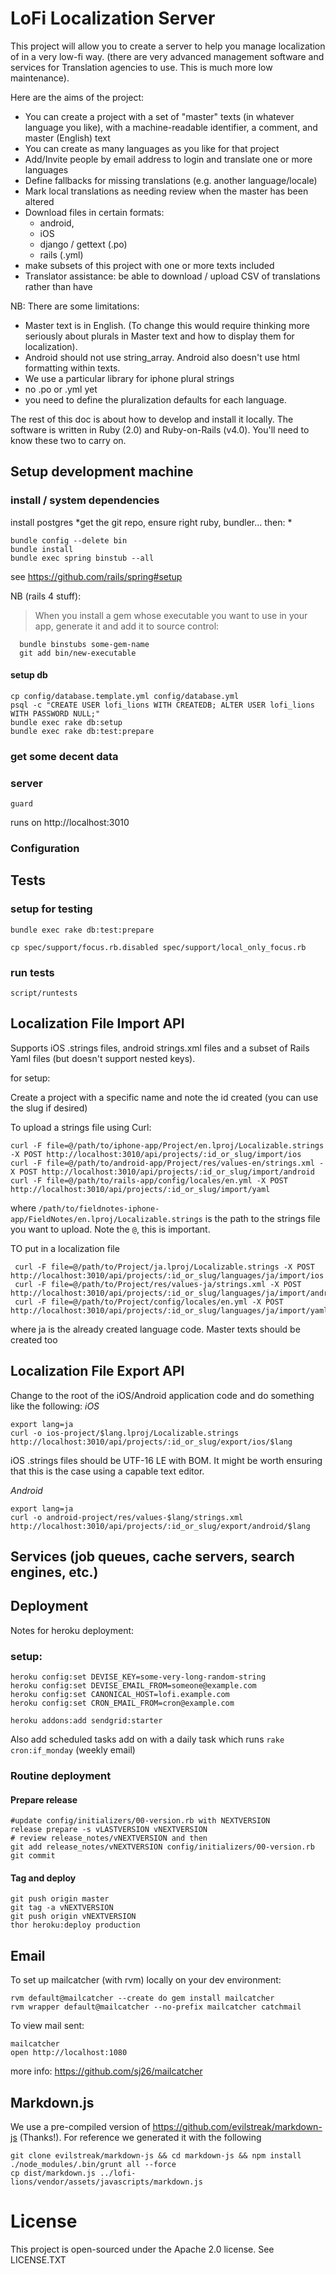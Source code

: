 # LoFi  Localization Server

This project will allow you to create a server to help you manage localization of in a very low-fi way. (there are very advanced management software and services for Translation agencies to use. This is much more low maintenance).

Here are the aims of the project:

* You can create a project with a set of "master" texts (in whatever language you like), with a machine-readable identifier, a comment, and master (English) text
* You can create as many languages as you like for that project
* Add/Invite people by email address to login and translate one or more languages
* Define fallbacks for missing translations (e.g. another language/locale)
* Mark local translations as needing review when the master has been altered
* Download files in certain formats:
    * android,
    * iOS
    * django / gettext (.po)
    * rails (.yml)
* make subsets of this project with one or more texts included
* Translator assistance: be able to download / upload CSV of translations rather than have

NB: There are some limitations:

* Master text is in English. (To change this would require thinking more seriously about plurals in Master text and how to display them for localization).
* Android should not use string_array. Android also doesn't use html formatting within texts.
* We use a particular library for iphone plural strings
* no .po or .yml yet
* you need to define the pluralization defaults for each language.

The rest of this doc is about how to develop and install it locally. The software is written in Ruby (2.0) and Ruby-on-Rails (v4.0). You'll need to know these two to carry on.

## Setup development machine

### install / system dependencies
install postgres
*get the git repo, ensure right ruby, bundler... then: *
```
bundle config --delete bin
bundle install
bundle exec spring binstub --all
```
see https://github.com/rails/spring#setup

NB (rails 4 stuff):
> When you install a gem whose executable you want to use in your app,
> generate it and add it to source control:
```
  bundle binstubs some-gem-name
  git add bin/new-executable
```

#### setup db
```
cp config/database.template.yml config/database.yml
psql -c "CREATE USER lofi_lions WITH CREATEDB; ALTER USER lofi_lions WITH PASSWORD NULL;"
bundle exec rake db:setup
bundle exec rake db:test:prepare
```

### get some decent data

### server

```
guard
```
runs on http://localhost:3010

### Configuration


## Tests

### setup for testing
```
bundle exec rake db:test:prepare

cp spec/support/focus.rb.disabled spec/support/local_only_focus.rb
```

### run tests
```
script/runtests
```

## Localization File Import API

Supports iOS .strings files, android strings.xml files and a subset of Rails Yaml files (but doesn't support nested
keys).

for setup:

Create a project with a specific name and note the id created (you can use the slug if desired)

To upload a strings file using Curl:

    curl -F file=@/path/to/iphone-app/Project/en.lproj/Localizable.strings -X POST http://localhost:3010/api/projects/:id_or_slug/import/ios
    curl -F file=@/path/to/android-app/Project/res/values-en/strings.xml -X POST http://localhost:3010/api/projects/:id_or_slug/import/android
    curl -F file=@/path/to/rails-app/config/locales/en.yml -X POST http://localhost:3010/api/projects/:id_or_slug/import/yaml

where `/path/to/fieldnotes-iphone-app/FieldNotes/en.lproj/Localizable.strings` is the path to the strings file you
want to upload. Note the `@`, this is important.

TO put in a localization file

     curl -F file=@/path/to/Project/ja.lproj/Localizable.strings -X POST http://localhost:3010/api/projects/:id_or_slug/languages/ja/import/ios
     curl -F file=@/path/to/Project/res/values-ja/strings.xml -X POST http://localhost:3010/api/projects/:id_or_slug/languages/ja/import/android
     curl -F file=@/path/to/Project/config/locales/en.yml -X POST http://localhost:3010/api/projects/:id_or_slug/languages/ja/import/yaml

where ja is the already created language code. Master texts should be created too

## Localization File Export API

Change to the root of the iOS/Android application code and do something like the following:
*iOS*

    export lang=ja
    curl -o ios-project/$lang.lproj/Localizable.strings http://localhost:3010/api/projects/:id_or_slug/export/ios/$lang

iOS .strings files should be UTF-16 LE with BOM. It might be worth ensuring that this is the case using a capable text editor.

*Android*

    export lang=ja
    curl -o android-project/res/values-$lang/strings.xml http://localhost:3010/api/projects/:id_or_slug/export/android/$lang

## Services (job queues, cache servers, search engines, etc.)

## Deployment

Notes for heroku deployment:

### setup:

```
heroku config:set DEVISE_KEY=some-very-long-random-string
heroku config:set DEVISE_EMAIL_FROM=someone@example.com
heroku config:set CANONICAL_HOST=lofi.example.com
heroku config:set CRON_EMAIL_FROM=cron@example.com

heroku addons:add sendgrid:starter
```

Also add scheduled tasks add on with a daily task which runs `rake cron:if_monday` (weekly email)

### Routine deployment

#### Prepare release
```
#update config/initializers/00-version.rb with NEXTVERSION
release prepare -s vLASTVERSION vNEXTVERSION
# review release_notes/vNEXTVERSION and then
git add release_notes/vNEXTVERSION config/initializers/00-version.rb
git commit
```
#### Tag and deploy
```
git push origin master
git tag -a vNEXTVERSION
git push origin vNEXTVERSION
thor heroku:deploy production
```

## Email

To set up mailcatcher (with rvm) locally on your dev environment:

    rvm default@mailcatcher --create do gem install mailcatcher
    rvm wrapper default@mailcatcher --no-prefix mailcatcher catchmail

To view mail sent:

    mailcatcher
    open http://localhost:1080

more info: https://github.com/sj26/mailcatcher


## Markdown.js

We use a pre-compiled version of https://github.com/evilstreak/markdown-js (Thanks!). For reference we generated it with the following

```
git clone evilstreak/markdown-js && cd markdown-js && npm install
./node_modules/.bin/grunt all --force
cp dist/markdown.js ../lofi-lions/vendor/assets/javascripts/markdown.js
```

# License

This project is open-sourced under the Apache 2.0 license. See LICENSE.TXT
